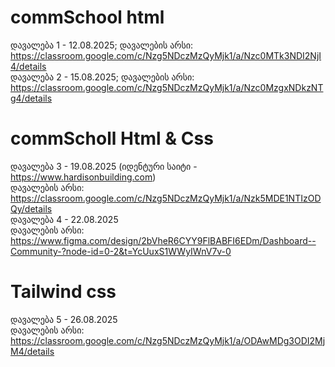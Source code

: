 # commSchool html

დავალება 1 - 12.08.2025;
დავალების არსი: https://classroom.google.com/c/Nzg5NDczMzQyMjk1/a/Nzc0MTk3NDI2NjI4/details
<br/>
დავალება 2 - 15.08.2025;
დავალების არსი: https://classroom.google.com/c/Nzg5NDczMzQyMjk1/a/Nzc0MzgxNDkzNTg4/details
<br/>

# commScholl Html & Css

დავალება 3 - 19.08.2025 (იდენტური საიტი - https://www.hardisonbuilding.com)
<br/>
დავალების არსი: https://classroom.google.com/c/Nzg5NDczMzQyMjk1/a/Nzk5MDE1NTIzODQy/details
<br/>
დავალება 4 - 22.08.2025
<br/>
დავალების არსი: https://www.figma.com/design/2bVheR6CYY9FlBABFI6EDm/Dashboard--Community-?node-id=0-2&t=YcUuxS1WWyIWnV7v-0
<br/>

# Tailwind css

დავალება 5 - 26.08.2025
<br/>
დავალების არსი: https://classroom.google.com/c/Nzg5NDczMzQyMjk1/a/ODAwMDg3ODI2MjM4/details
<br/>
